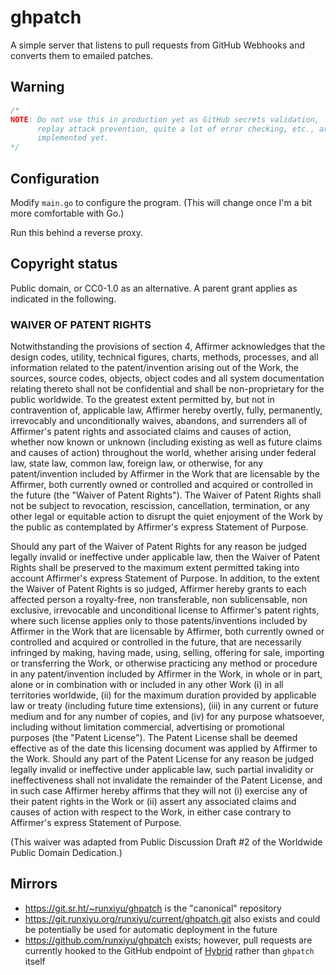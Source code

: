 # ghpatch

A simple server that listens to pull requests from GitHub Webhooks and
converts them to emailed patches.

## Warning

```go
/*
NOTE: Do not use this in production yet as GitHub secrets validation,
      replay attack prevention, quite a lot of error checking, etc., are not
      implemented yet.
*/
```

## Configuration

Modify `main.go` to configure the program. (This will change once I'm a
bit more comfortable with Go.)

Run this behind a reverse proxy.

## Copyright status

Public domain, or CC0-1.0 as an alternative. A parent grant applies as
indicated in the following.

### WAIVER OF PATENT RIGHTS

Notwithstanding the provisions of section 4, Affirmer acknowledges 
that the design codes, utility, technical figures, charts, methods,
processes, and all information related to the patent/invention arising out
of the Work, the sources, source codes, objects, object codes and all
system documentation relating thereto shall not be confidential and shall
be non-proprietary for the public worldwide. To the greatest extent
permitted by, but not in contravention of, applicable law, Affirmer hereby
overtly, fully, permanently, irrevocably and unconditionally waives,
abandons, and surrenders all of Affirmer's patent rights and associated
claims and causes of action, whether now known or unknown (including
existing as well as future claims and causes of action) throughout the
world, whether arising under federal law, state law, common law, foreign
law, or otherwise, for any patent/invention included by Affirmer in the
Work that are licensable by the Affirmer, both currently owned or
controlled and acquired or controlled in the future (the "Waiver of Patent
Rights"). The Waiver of Patent Rights shall not be subject to 
revocation, rescission, cancellation, termination, or any other legal 
or equitable action to disrupt the quiet enjoyment of the Work by the 
public as contemplated by Affirmer's express Statement of Purpose.

Should any part of the Waiver of Patent Rights for any reason be judged
legally invalid or ineffective under applicable law, then the Waiver of
Patent Rights shall be preserved to the maximum extent permitted taking
into account Affirmer's express Statement of Purpose. In addition, to the
extent the Waiver of Patent Rights is so judged, Affirmer hereby grants to
each affected person a royalty-free, non transferable, non sublicensable,
non exclusive, irrevocable and unconditional license to Affirmer's patent
rights, where such license applies only to those patents/inventions
included by Affirmer in the Work that are licensable by Affirmer, both
currently owned or controlled and acquired or controlled in the future,
that are necessarily infringed by making, having made, using, selling,
offering for sale, importing or transferring the Work, or otherwise
practicing any method or procedure in any patent/invention included by
Affirmer in the Work, in whole or in part, alone or in combination with or
included in any other Work (i) in all territories worldwide, (ii) for the
maximum duration provided by applicable law or treaty (including future
time extensions), (iii) in any current or future medium and for any number
of copies, and (iv) for any purpose whatsoever, including without
limitation commercial, advertising or promotional purposes (the "Patent
License"). The Patent License shall be deemed effective as of the date
this licensing document was applied by Affirmer to the Work. Should any
part of the Patent License for any reason be judged legally invalid or
ineffective under applicable law, such partial invalidity or
ineffectiveness shall not invalidate the remainder of the Patent License,
and in such case Affirmer hereby affirms that they will not (i) exercise
any of their patent rights in the Work or (ii) assert any associated
claims and causes of action with respect to the Work, in either case
contrary to Affirmer's express Statement of Purpose.

(This waiver was adapted from Public Discussion Draft #2 of the Worldwide
Public Domain Dedication.)

## Mirrors

- <https://git.sr.ht/~runxiyu/ghpatch> is the "canonical" repository
- <https://git.runxiyu.org/runxiyu/current/ghpatch.git> also exists and could
  be potentially be used for automatic deployment in the future
- <https://github.com/runxiyu/ghpatch> exists; however, pull requests are
  currently hooked to the GitHub endpoint of
  [Hybrid](https://git.sr.ht/~runxiyu/hybrid) rather than `ghpatch` itself
